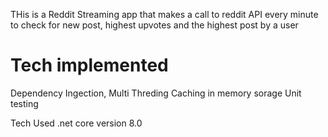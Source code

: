THis is a Reddit Streaming app that makes a call to reddit API every minute to check for new post, highest upvotes and the highest post by a user

Tech implemented
=================
Dependency Ingection,
Multi Threding
Caching
in memory sorage
Unit testing

Tech Used
.net core version 8.0
